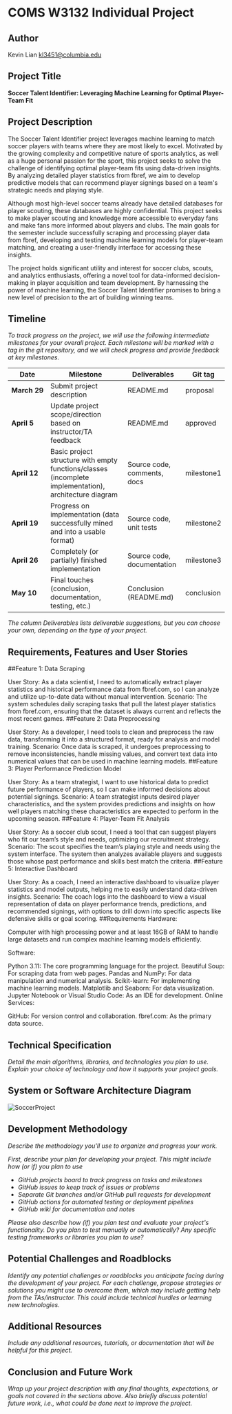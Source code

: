 # COMS W3132 Individual Project

## Author
Kevin Lian
kl3451@columbia.edu

## Project Title
**Soccer Talent Identifier: Leveraging Machine Learning for Optimal Player-Team Fit**

## Project Description
The Soccer Talent Identifier project leverages machine learning to match soccer players with teams where they are most likely to excel. Motivated by the growing complexity and competitive nature of sports analytics, as well as a huge personal passion for the sport, this project seeks to solve the challenge of identifying optimal player-team fits using data-driven insights. By analyzing detailed player statistics from fbref, we aim to develop predictive models that can recommend player signings based on a team's strategic needs and playing style.

Although most high-level soccer teams already have detailed databases for player scouting, these databases are highly confidential. This project seeks to make player scouting and knowledge more accessible to everyday fans and make fans more informed about players and clubs. The main goals for the semester include successfully scraping and processing player data from fbref, developing and testing machine learning models for player-team matching, and creating a user-friendly interface for accessing these insights.

The project holds significant utility and interest for soccer clubs, scouts, and analytics enthusiasts, offering a novel tool for data-informed decision-making in player acquisition and team development. By harnessing the power of machine learning, the Soccer Talent Identifier promises to bring a new level of precision to the art of building winning teams.

## Timeline

*To track progress on the project, we will use the following intermediate milestones for your overall project. Each milestone will be marked with a tag in the git repository, and we will check progress and provide feedback at key milestones.*

| Date               | Milestone                                                                                              | Deliverables                | Git tag    |
|--------------------|--------------------------------------------------------------------------------------------------------|-----------------------------|------------|
| **March&nbsp;29**  | Submit project description                                                                             | README.md                   | proposal   |
| **April&nbsp;5**   | Update project scope/direction based on instructor/TA feedback                                         | README.md                   | approved   |
| **April&nbsp;12**  | Basic project structure with empty functions/classes (incomplete implementation), architecture diagram | Source code, comments, docs | milestone1 |
| **April&nbsp;19**  | Progress on implementation (data successfully mined and into a usable format)                          | Source code, unit tests     | milestone2 |
| **April&nbsp;26**  | Completely (or partially) finished implementation                                                      | Source code, documentation  | milestone3 |
| **May&nbsp;10**    | Final touches (conclusion, documentation, testing, etc.)                                               | Conclusion (README.md)      | conclusion |

*The column Deliverables lists deliverable suggestions, but you can choose your own, depending on the type of your project.*

## Requirements, Features and User Stories
##Feature 1: Data Scraping

User Story: As a data scientist, I need to automatically extract player statistics and historical performance data from fbref.com, so I can analyze and utilize up-to-date data without manual intervention.
Scenario: The system schedules daily scraping tasks that pull the latest player statistics from fbref.com, ensuring that the dataset is always current and reflects the most recent games.
##Feature 2: Data Preprocessing

User Story: As a developer, I need tools to clean and preprocess the raw data, transforming it into a structured format, ready for analysis and model training.
Scenario: Once data is scraped, it undergoes preprocessing to remove inconsistencies, handle missing values, and convert text data into numerical values that can be used in machine learning models.
##Feature 3: Player Performance Prediction Model

User Story: As a team strategist, I want to use historical data to predict future performance of players, so I can make informed decisions about potential signings.
Scenario: A team strategist inputs desired player characteristics, and the system provides predictions and insights on how well players matching these characteristics are expected to perform in the upcoming season.
##Feature 4: Player-Team Fit Analysis

User Story: As a soccer club scout, I need a tool that can suggest players who fit our team’s style and needs, optimizing our recruitment strategy.
Scenario: The scout specifies the team’s playing style and needs using the system interface. The system then analyzes available players and suggests those whose past performance and skills best match the criteria.
##Feature 5: Interactive Dashboard

User Story: As a coach, I need an interactive dashboard to visualize player statistics and model outputs, helping me to easily understand data-driven insights.
Scenario: The coach logs into the dashboard to view a visual representation of data on player performance trends, predictions, and recommended signings, with options to drill down into specific aspects like defensive skills or goal scoring.
##Requirements
Hardware:

Computer with high processing power and at least 16GB of RAM to handle large datasets and run complex machine learning models efficiently.

Software:

Python 3.11: The core programming language for the project.
Beautiful Soup: For scraping data from web pages.
Pandas and NumPy: For data manipulation and numerical analysis.
Scikit-learn: For implementing machine learning models.
Matplotlib and Seaborn: For data visualization.
Jupyter Notebook or Visual Studio Code: As an IDE for development.
Online Services:

GitHub: For version control and collaboration.
fbref.com: As the primary data source.

## Technical Specification
*Detail the main algorithms, libraries, and technologies you plan to use. Explain your choice of technology and how it supports your project goals.*

## System or Software Architecture Diagram
![SoccerProject](https://github.com/coms-w3132/final-project-kevinlian2it/assets/52785160/72c01a40-8f64-47ee-8a0d-2ec747b1f6da)


## Development Methodology
*Describe the methodology you'll use to organize and progress your work.*

*First, describe your plan for developing your project. This might include how (or if) you plan to use*
- *GitHub projects board to track progress on tasks and milestones*
- *GitHub issues to keep track of issues or problems*
- *Separate Git branches and/or GitHub pull requests for development*
- *GitHub actions for automated testing or deployment pipelines*
- *GitHub wiki for documentation and notes*

*Please also describe how (if) you plan test and evaluate your project's functionality. Do you plan to test manually or automatically? Any specific testing frameworks or libraries you plan to use?*

## Potential Challenges and Roadblocks
*Identify any potential challenges or roadblocks you anticipate facing during the development of your project. For each challenge, propose strategies or solutions you might use to overcome them, which may include getting help from the TAs/instructor. This could include technical hurdles or learning new technologies.*

## Additional Resources
*Include any additional resources, tutorials, or documentation that will be helpful for this project.*

## Conclusion and Future Work
*Wrap up your project description with any final thoughts, expectations, or goals not covered in the sections above. Also briefly discuss potential future work, i.e., what could be done next to improve the project.*
